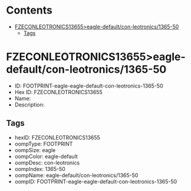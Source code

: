 



Contents
========

* [FZECONLEOTRONICS13655>eagle-default/con-leotronics/1365-50](#fzeconleotronics13655eagle-defaultcon-leotronics1365-50)
	* [Tags](#tags)

# FZECONLEOTRONICS13655>eagle-default/con-leotronics/1365-50

- ID: FOOTPRINT-eagle-eagle-default-con-leotronics-1365-50
- Hex ID: FZECONLEOTRONICS13655
- Name: 
- Description: 

## Tags

- hexID: FZECONLEOTRONICS13655
- oompType: FOOTPRINT
- oompSize: eagle
- oompColor: eagle-default
- oompDesc: con-leotronics
- oompIndex: 1365-50
- oompName: eagle-default/con-leotronics/1365-50
- oompID: FOOTPRINT-eagle-eagle-default-con-leotronics-1365-50
